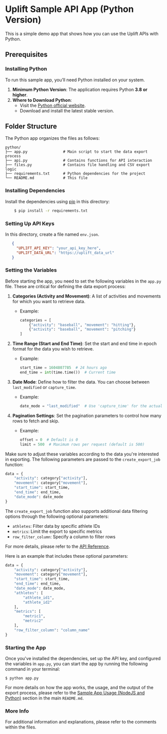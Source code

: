 # Uplift Sample API App (Python Version)

This is a simple demo app that shows how you can use the Uplift APIs with Python.

## Prerequisites

### Installing Python

To run this sample app, you’ll need Python installed on your system.

1. **Minimum Python Version**: The application requires Python **3.8 or higher**.
2. **Where to Download Python**:
   - Visit the [Python official website](https://www.python.org/).
   - Download and install the latest stable version.

## Folder Structure

The Python app organizes the files as follows:
```
python/
├── app.py                # Main script to start the data export process
├── api.py                # Contains functions for API interaction
├── files.py              # Contains file handling and CSV export logic
├── requirements.txt      # Python dependencies for the project
└── README.md             # This file

```

### Installing Dependencies

Install the dependencies using [pip](https://pip.pypa.io/en/stable/) in this directory:

```bash
    $ pip install -r requirements.txt
```

### Setting Up API Keys
In this directory, create a file named `env.json`.

```json
   {
     "UPLIFT_API_KEY": "your_api_key_here",
     "UPLIFT_DATA_URL": "https://uplift_data_url"
   }
```
### Setting the Variables

Before starting the app, you need to set the following variables in the `app.py` file. These are critical for defining the data export process:

1. **Categories (Activity and Movement)**: A list of activities and movements for which you want to retrieve data.
   - Example:
     ```python
     categories = [
         {"activity": "baseball", "movement": "hitting"},
         {"activity": "baseball", "movement": "pitching"}
     ]
     ```

2. **Time Range (Start and End Time)**: Set the start and end time in epoch format for the data you wish to retrieve.
   - Example:
     ```python
     start_time = 1604807785  # 24 hours ago
     end_time = int(time.time())  # Current time
     ```

3. **Date Mode**: Define how to filter the data. You can choose between `last_modified` or `capture_time`.
   - Example:
     ```python
     date_mode = "last_modified"  # Use 'capture_time' for the actual capture time
     ```

4. **Pagination Settings**: Set the pagination parameters to control how many rows to fetch and skip.
   - Example:
     ```python
     offset = 0  # Default is 0
     limit = 500  # Maximum rows per request (default is 500)
     ```

Make sure to adjust these variables according to the data you're interested in exporting. The following parameters are passed to the `create_export_job` function:

```python
data = {
    "activity": category["activity"],
    "movement": category["movement"],
    "start_time": start_time,
    "end_time": end_time,
    "date_mode": date_mode
}
```

The `create_export_job` function also supports additional data filtering options through the following optional parameters:

- `athletes`: Filter data by specific athlete IDs
- `metrics`: Limit the export to specific metrics
- `row_filter_column`: Specify a column to filter rows

For more details, please refer to the [API Reference](https://docs.uplift.ai/api-reference/data/export/create).

Here is an example that includes these optional parameters:

```python
data = {
    "activity": category["activity"],
    "movement": category["movement"],
    "start_time": start_time,
    "end_time": end_time,
    "date_mode": date_mode,
    "athletes": [
        "athlete_id1",
        "athlete_id2"
    ],
    "metrics": [
        "metric1",
        "metric2"
    ],
    "row_filter_column": "column_name"
}
```

### Starting the App
Once you've installed the dependencies, set up the API key, and configured the variables in `app.py`, you can start the app by running the following command in your terminal:
```
$ python app.py
```
For more details on how the app works, the usage, and the output of the export process, please refer to the [Sample App Usage (NodeJS and Python)](../README.md#sample-app-usage-nodejs-and-python) section in the main `README.md`.

### More Info
For additional information and explanations, please refer to the comments within the files.
